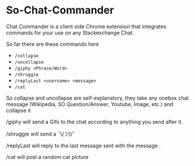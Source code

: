 # So-Chat-Commander
Chat Commander is a client side Chrome extension that integrates commands for your use on any Stackexchange Chat.  

So far there are these commands here

- `/collapse`
- `/uncollapse`
- `/giphy <Phrase/Word>`
- `/shruggie`
- `/replyLast <username> <message>` 
- `/cat`

So collapse and uncollapse are self-explanatory, they take any onebox chat message (Wikipedia, SO Question/Answer,  Youtube, Image, etc.) and collapse it

/giphy will send a Gifs to the chat according to anything you send after it.

/shruggie will send a ¯\\_(ツ)_/¯

/replyLast will reply to the last message  <username> sent with the message <message>.

/cat will post a random cat picture

